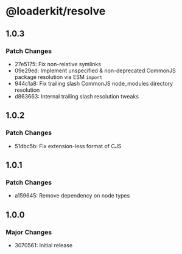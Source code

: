 # @loaderkit/resolve

## 1.0.3

### Patch Changes

- 27e5175: Fix non-relative symlinks
- 09e29ed: Implement unspecified & non-deprecated CommonJS package resolution via ESM `import`
- 944c1a8: Fix trailing slash CommonJS node_modules directory resolution
- d863663: Internal trailing slash resolution tweaks

## 1.0.2

### Patch Changes

- 51dbc5b: Fix extension-less format of CJS

## 1.0.1

### Patch Changes

- a159645: Remove dependency on node types

## 1.0.0

### Major Changes

- 3070561: Initial release
